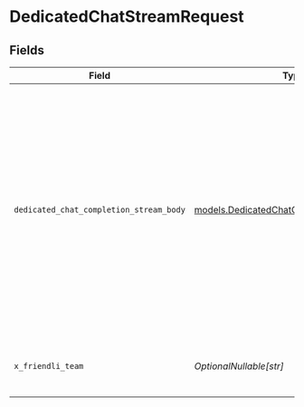 # DedicatedChatStreamRequest


## Fields

| Field                                                                                                                                                  | Type                                                                                                                                                   | Required                                                                                                                                               | Description                                                                                                                                            | Example                                                                                                                                                |
| ------------------------------------------------------------------------------------------------------------------------------------------------------ | ------------------------------------------------------------------------------------------------------------------------------------------------------ | ------------------------------------------------------------------------------------------------------------------------------------------------------ | ------------------------------------------------------------------------------------------------------------------------------------------------------ | ------------------------------------------------------------------------------------------------------------------------------------------------------ |
| `dedicated_chat_completion_stream_body`                                                                                                                | [models.DedicatedChatCompletionStreamBody](../models/dedicatedchatcompletionstreambody.md)                                                             | :heavy_check_mark:                                                                                                                                     | N/A                                                                                                                                                    | {<br/>"messages": [<br/>{<br/>"content": "You are a helpful assistant.",<br/>"role": "system"<br/>},<br/>{<br/>"content": "Hello!",<br/>"role": "user"<br/>}<br/>],<br/>"model": "(endpoint-id)"<br/>} |
| `x_friendli_team`                                                                                                                                      | *OptionalNullable[str]*                                                                                                                                | :heavy_minus_sign:                                                                                                                                     | ID of team to run requests as (optional parameter).                                                                                                    |                                                                                                                                                        |